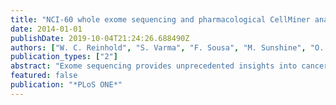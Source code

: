 ```yaml
---
title: "NCI-60 whole exome sequencing and pharmacological CellMiner analyses"
date: 2014-01-01
publishDate: 2019-10-04T21:24:26.688490Z
authors: ["W. C. Reinhold", "S. Varma", "F. Sousa", "M. Sunshine", "O. D. Abaan", "S. R. Davis", "S. W. Reinhold", "K. W. Kohn", "J. Morris", "P. S. Meltzer", "J. H. Doroshow", "Y. Pommier"]
publication_types: ["2"]
abstract: "Exome sequencing provides unprecedented insights into cancer biology and pharmacological response. Here we assess these two parameters for the NCI-60, which is among the richest genomic and pharmacological publicly available cancer cell line databases. Homozygous genetic variants that putatively affect protein function were identified in 1,199 genes (approximately 6% of all genes). Variants that are either enriched or depleted compared to non-cancerous genomes, and thus may be influential in cancer progression and differential drug response were identified for 2,546 genes. Potential gene knockouts are made available. Assessment of cell line response to 19,940 compounds, including 110 FDA-approved drugs, reveals â‰ˆ80-fold range in resistance versus sensitivity response across cell lines. 103,422 gene variants were significantly correlated with at least one compound (at p<0.0002). These include genes of known pharmacological importance such as IGF1R, BRAF, RAD52, MTOR, STAT2 and TSC2 as well as a large number of candidate genes such as NOM1, TLL2, and XDH. We introduce two new web-based CellMiner applications that enable exploration of variant-to-compound relationships for a broad range of researchers, especially those without bioinformatics support. The first tool, \"Genetic variant versus drug visualization\", provides a visualization of significant correlations between drug activity-gene variant combinations. Examples are given for the known vemurafenib-BRAF, and novel ifosfamide-RAD52 pairings. The second, \"Genetic variant summation\" allows an assessment of cumulative genetic variations for up to 150 combined genes together; and is designed to identify the variant burden for molecular pathways or functional grouping of genes. An example of its use is provided for the EGFR-ERBB2 pathway gene variant data and the identification of correlated EGFR, ERBB2, MTOR, BRAF, MEK and ERK inhibitors. The new tools are implemented as an updated web-based CellMiner version, for which the present publication serves as a compendium."
featured: false
publication: "*PLoS ONE*"
---
```


